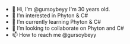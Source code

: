 - 👋 Hi, I’m @gursoybeyy I'm 30 years old.
- 👀 I’m interested in Phyton & C#
- 🌱 I’m currently learning Phyton & C#
- 💞️ I’m looking to collaborate on Phyton and C#
- 📫 How to reach me @gursoybeyy

<!---
gursoybeyy/gursoybeyy is a ✨ special ✨ repository because its `README.md` (this file) appears on your GitHub profile.
You can click the Preview link to take a look at your changes.
--->
